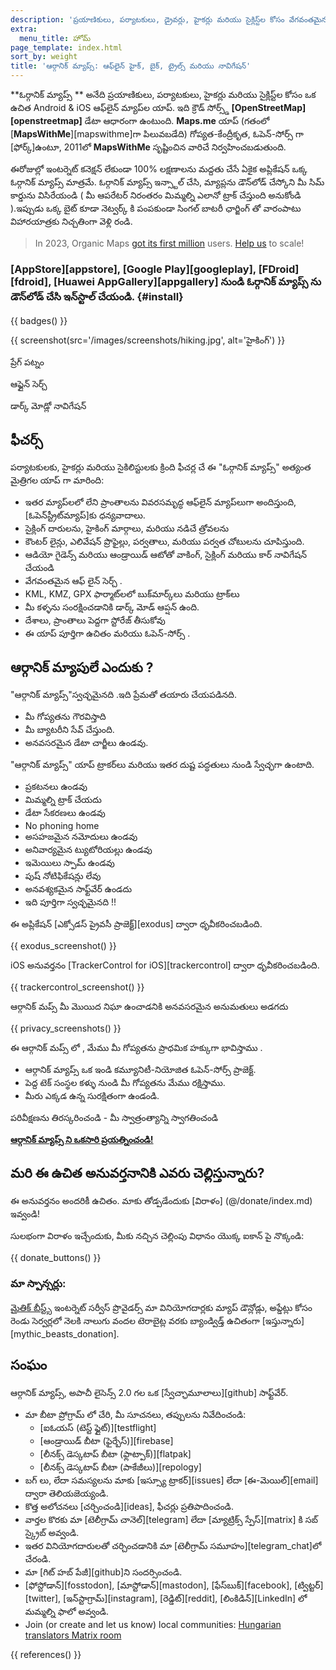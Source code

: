 ```yaml
---
description: 'ప్రయాణికులు, పర్యాటకులు, డ్రైవర్లు, హైకర్లు మరియు సైక్లిస్ట్‌ల కోసం వేగవంతమైన వివరణాత్మక ఆఫ్‌లైన్ మ్యాప్‌లు, MapsWithMe (Maps.Me) యాప్ వ్యవస్థాపకుల నుండి.'
extra:
  menu_title: హోమ్
page_template: index.html
sort_by: weight
title: 'ఆర్గానిక్ మ్యాప్స్: ఆఫ్‌లైన్ హైక్, బైక్, ట్రైల్స్ మరియు నావిగేషన్'
---
```


**ఓర్గానిక్ మ్యాప్స్ ** అనేది ప్రయాణికులు, పర్యాటకులు, హైకర్లు మరియు సైక్లిస్ట్‌ల కోసం ఒక ఉచిత Android & iOS ఆఫ్‌లైన్ మ్యాప్‌ల యాప్. ఇది క్రౌడ్ సోర్స్డ్ **[OpenStreetMap][openstreetmap]** డేటా ఆధారంగా ఉంటుంది. **Maps.me** యాప్ (గతంలో [**MapsWithMe**][mapswithme]గా పిలువబడేది) గోప్యత-కేంద్రీకృత, ఓపెన్-సోర్స్ గా [ఫోర్క్]ఉంటూ,   2011లో **MapsWithMe** సృష్టించిన వారిచే నిర్వహించబడుతుంది.

ఈరోజుల్లో  ఇంటర్నెట్ కనెక్షన్ లేకుండా 100% లక్షణాలను మద్దతు చేసే ఏకైక  అప్లికేషన్ ఒక్క  ఓర్గానిక్ మ్యాప్స్  మాత్రమే. ఓర్గానిక్ మ్యాప్స్ ఇన్స్టాల్ చేసి, మ్యాప్లను డౌన్‌లోడ్ చేస్కోని మీ సిమ్ కార్డును విసిరేయండి  ( మీ ఆపరేటర్ నిరంతరం మిమ్మల్ని ఎలానో  ట్రాక్ చేస్తుంది అనుకోండి ).ఇప్పుడు ఒక్క బైట్ కూడా నెట్వర్క్ కి పంపకుండా సింగల్ బాటరీ ఛార్జింగ్ తో  వారంపాటు విహారయాత్రకు  నిచ్చతింగా వెళ్లి రండి.

> In 2023, Organic Maps [got its first million](@/news/2023-12-23/281/index.md) users. [Help us](@/donate/index.md) to scale!

### [AppStore][appstore], [Google Play][googleplay], [FDroid][fdroid], [Huawei AppGallery][appgallery] నుండి ఓర్గానిక్ మ్యాప్స్ ను డౌన్‌లోడ్ చేసి ఇన్‌స్టాల్ చేయండి. {#install}

{{ badges() }}

{{ screenshot(src='/images/screenshots/hiking.jpg', alt='హైకింగ్') }}

ప్రేగ్ పట్నం

ఆఫ్లైన్ సెర్చ్

డార్క్ మోడ్లో నావిగేషన్

## ఫీచర్స్

పర్యాటకులకు, హైకర్లు మరియు సైకిలిస్టులకు క్రింది ఫీచర్ల చే  ఈ  "ఓర్గానిక్
మ్యాప్స్" అత్యంత మైత్రిగల యాప్ గా  మారింది:

- ఇతర మ్యాప్‌లలో లేని ప్రాంతాలను వివరసమృద్ధ ఆఫ్‌లైన్ మ్యాప్‌లుగా
  అందిస్తుంది, [ఓపెన్‌స్ట్రీట్‌మ్యాప్]కు ధన్యవాదాలు.
- సైక్లింగ్ దారులను, హైకింగ్ మార్గాలు, మరియు  నడిచే  త్రోవలను
- కౌంటర్ లైన్లు, ఎలివేషన్ ప్రొఫైల్లు, పర్వతాలు, మరియు పర్వత చోటులను
  చూపిస్తుంది.
- ఆడియో గైడెన్స్ మరియు ఆండ్రాయిడ్ ఆటోతో వాకింగ్, సైక్లింగ్ మరియు కార్
  నావిగేషన్ చేయండి
- వేగవంతమైన ఆఫ్ లైన్ సెర్చ్ .
- KML, KMZ, GPX ఫార్మాట్‌లలో బుక్‌మార్క్‌లు మరియు ట్రాక్‌లు
- మీ కళ్ళను సంరక్షించడానికి డార్క్ మోడ్ ఆప్షన్ ఉంది.
- దేశాలు, ప్రాంతాలు పెద్దగా స్టోరేజ్ తీసుకోవు
- ఈ యాప్ పూర్తిగా  ఉచితం మరియు ఓపెన్-సోర్స్ .

## ఆర్గానిక్ మ్యాపులే ఎందుకు ?

"ఆర్గానిక్ మ్యాప్స్"స్వచ్ఛమైనది .ఇది ప్రేమతో తయారు చేయపడినది.

- మీ గోప్యతను గౌరవిస్తాది
- మీ బ్యాటరీని సేవ్ చేస్తుంది.
- అనవసరమైన డేటా చార్జీలు ఉండవు.

"ఆర్గానిక్ మ్యాప్స్" యాప్ ట్రాకర్‌లు మరియు ఇతర దుష్ట పద్ధతులు  నుండి
స్వేచ్ఛగా ఉంటాది.

- ప్రకటనలు ఉండవు
- మిమ్మల్ని ట్రాక్ చేయదు
- డేటా సేకరణలు  ఉండవు
- No phoning home
- అసహజమైన నమోదులు ఉండవు
- అనివార్యమైన ట్యుటోరియల్లు ఉండవు
- ఇమెయిలు స్పామ్  ఉండవు
- పుష్ నోటిఫికేషన్లు లేవు
- అనవశ్యకమైన సాఫ్ట్‌వేర్ ఉండదు
- ఇది పూర్తిగా  స్వచ్ఛమైనది !!

ఈ అప్లికేషన్ [ఎక్సోడస్ ప్రైవసీ ప్రాజెక్ట్][exodus] ద్వారా ధృవీకరించబడింది.

{{ exodus_screenshot() }}

iOS అనువర్తనం [TrackerControl for iOS][trackercontrol] ద్వారా
ధృవీకరించబడింది.

{{ trackercontrol_screenshot() }}

ఆర్గానిక్ మప్స్ మీ మొయిద నిఘా ఉంచాడనికి అనవసరమైన అనుమతులు అడగదు

{{ privacy_screenshots() }}

ఈ ఆర్గానిక్ మప్స్ లో , మేము మీ గోప్యతను ప్రాధమిక హక్కుగా భావిస్తాము .

- ఆర్గానిక్ మ్యాప్స్ ఒక ఇండి కమ్యూనిటీ-నియోజిత ఓపెన్-సోర్స్ ప్రాజెక్ట్.
- పెద్ద టెక్ సంస్థల కళ్ళు నుండి మీ గోప్యతను మేము రక్షిస్తాము.
- మీరు ఎక్కడ ఉన్న సురక్షితంగా ఉండండి.

పరివీక్షణను తిరస్కరించండి - మీ స్వాత్రంత్యాన్ని స్వాగతించండి

**[ఆర్గానిక్ మ్యాప్స్ ని ఒకసారి ప్రయత్నించండి!](#install)**

## మరి ఈ ఉచిత అనువర్తనానికి ఎవరు చెల్లిస్తున్నారు?

ఈ అనువర్తనం అందరికీ ఉచితం. మాకు తోడ్పడేందుకు [విరాళం] (@/donate/index.md)
ఇవ్వండి!

సులభంగా విరాళం ఇచ్చేందుకు, మీకు నచ్చిన చెల్లింపు విధానం యొక్క ఐకాన్ పై
నొక్కండి:

{{ donate_buttons() }}

### మా స్పాన్సర్లు:

[మైతిక్ బీస్ట్స్](https://www.mythic-beasts.com/) ఇంటర్నెట్ సర్వీస్
ప్రొవైడర్స్ మా వినియోగదార్లకు మ్యాప్ డౌన్లోడ్లు, అప్డేట్లు కోసం రెండు
సెర్వర్లలో నెలకి నాలుగు వందల టెరాబైట్ల వరకు బ్యాండ్విడ్త్ ఉచితంగా
[ఇస్తున్నారు][mythic_beasts_donation].

## సంఘం

ఆర్గానిక్ మ్యాప్స్, అపాచీ లైసెన్స్ 2.0 గల ఒక [స్వేచ్ఛామూలాలు][github]
సాఫ్ట్‌వేర్.

- మా బీటా ప్రోగ్రామ్ లో చేరి, మీ సూచనలు, తప్పులను నివేదించండి:
  * [ఐఓయస్ (టెస్ట్ ఫ్లైట్)][testflight]
  * [ఆండ్రాయిడ్ బీటా (ఫైర్బేస్)][firebase]
  * [లీనక్స్ డెస్కటాప్ బీటా (ఫ్లాట్పాక్)][flatpak]
  * [లీనక్స్ డెస్కటాప్ బీటా (పాకేజీలు)][repology]
- బగ్ లు, లేదా సమస్యలను మాకు [ఇస్స్యూ ట్రాకర్][issues] లేదా
  [ఈ-మెయిల్][email] ద్వారా తెలియజెయ్యండి.
- కొత్త అలోచనలు [చర్చించండి][ideas], ఫీచర్లు ప్రతిపాదించండి.
- వార్తల కొరకు మా [టెలీగ్రామ్ చానెల్][telegram] లేదా [మ్యాట్రిక్స్
  స్పేస్][matrix] కి సబ్ స్క్రైబ్ అవ్వండి.
- ఇతర వినియోగదారులతో చర్చించడానికి మా [టెలీగ్రామ్ సమూహం][telegram_chat]లో
  చేరండి.
- మా [గిట్ హబ్ పేజీ][github]ని సందర్సించండి.
- [ఫోస్టోడాన్][fosstodon], [మాస్టోడాన్][mastodon], [ఫేస్‌బుక్][facebook],
  [ట్విట్టర్][twitter], [ఇన్‌స్టాగ్రామ్][instagram], [రెడ్డిట్][reddit],
  [లింకిడిన్][LinkedIn] లో మమ్మల్ని ఫాలో అవ్వండి.
- Join (or create and let us know) local communities: [Hungarian translators
  Matrix room](https://matrix.to/#/#organicmapstranslate_hu:matrix.org)

[fork]: https://en.wikipedia.org/wiki/Fork_(software_development)

{{ references() }}
